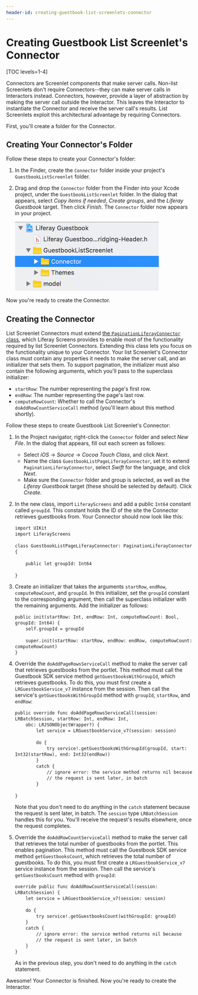 ```yaml
---
header-id: creating-guestbook-list-screenlets-connector
---
```


# Creating Guestbook List Screenlet's Connector

[TOC levels=1-4]

Connectors are Screenlet components that make server calls. Non-list Screenlets 
don't require Connectors--they can make server calls in Interactors instead. 
Connectors, however, provide a layer of abstraction by making the server call 
outside the Interactor. This leaves the Interactor to instantiate the Connector 
and receive the server call's results. List Screenlets exploit this 
architectural advantage by requiring Connectors. 

First, you'll create a folder for the Connector. 

## Creating Your Connector's Folder

Follow these steps to create your Connector's folder: 

1.  In the Finder, create the `Connector` folder inside your project's 
    `GuestbookListScreenlet` folder. 

2.  Drag and drop the `Connector` folder from the Finder into your Xcode 
    project, under the `GuestbookListScreenlet` folder. In the dialog that 
    appears, select *Copy items if needed*, *Create groups*, and the *Liferay 
    Guestbook* target. Then click *Finish*. The `Connector` folder now appears 
    in your project. 

    ![Figure 1: The new `Connector` folder should be inside the Screenlet's folder.](../../../images/ios-lp-connector-folder.png)

Now you're ready to create the Connector. 

## Creating the Connector

List Screenlet Connectors must extend 
[the `PaginationLiferayConnector` class](https://github.com/liferay/liferay-screens/blob/master/ios/Framework/Core/Base/BaseListScreenlet/PaginationLiferayConnector.swift), 
which Liferay Screens provides to enable most of the functionality required by 
list Screenlet Connectors. Extending this class lets you focus on the 
functionality unique to your Connector. Your list Screenlet's Connector class 
must contain any properties it needs to make the server call, and an initializer 
that sets them. To support pagination, the initializer must also contain the 
following arguments, which you'll pass to the superclass initializer: 

- `startRow`: The number representing the page's first row. 
- `endRow`: The number representing the page's last row. 
- `computeRowCount`: Whether to call the Connector's `doAddRowCountServiceCall` 
  method (you'll learn about this method shortly). 

Follow these steps to create Guestbook List Screenlet's Connector: 

1.  In the Project navigator, right-click the `Connector` folder and select 
    *New File*. In the dialog that appears, fill out each screen as follows: 

    - Select *iOS* &rarr; *Source* &rarr; *Cocoa Touch Class*, and click *Next*. 
    - Name the class `GuestbookListPageLiferayConnector`, set it to extend 
      `PaginationLiferayConnector`, select *Swift* for the language, and click 
      *Next*. 
    - Make sure the `Connector` folder and group is selected, as well as the 
      *Liferay Guestbook* target (these should be selected by default). Click 
      *Create*. 

2.  In the new class, import `LiferayScreens` and add a public `Int64` constant 
    called `groupId`. This constant holds the ID of the site the Connector 
    retrieves guestbooks from. Your Connector should now look like this: 

        import UIKit
        import LiferayScreens

        class GuestbookListPageLiferayConnector: PaginationLiferayConnector {

            public let groupId: Int64

        }

3.  Create an initializer that takes the arguments `startRow`, `endRow`, 
    `computeRowCount`, and `groupId`. In this initializer, set the `groupId` 
    constant to the corresponding argument, then call the superclass initializer 
    with the remaining arguments. Add the initializer as follows: 

        public init(startRow: Int, endRow: Int, computeRowCount: Bool, groupId: Int64) {
            self.groupId = groupId

            super.init(startRow: startRow, endRow: endRow, computeRowCount: computeRowCount)
        }

4.  Override the `doAddPageRowsServiceCall` method to make the server call that 
    retrieves guestbooks from the portlet. This method must call the Guestbook 
    SDK service method `getGuestbooksWithGroupId`, which retrieves guestbooks. 
    To do this, you must first create a `LRGuestbookService_v7` instance from 
    the session. Then call the service's `getGuestbooksWithGroupId` method with 
    `groupId`, `startRow`, and `endRow`: 

        public override func doAddPageRowsServiceCall(session: LRBatchSession, startRow: Int, endRow: Int, 
            obc: LRJSONObjectWrapper?) {
                let service = LRGuestbookService_v7(session: session)

                do {
                    try service!.getGuestbooksWithGroupId(groupId, start: Int32(startRow), end: Int32(endRow))
                }
                catch {
                    // ignore error: the service method returns nil because 
                    // the request is sent later, in batch
                }

        }

    Note that you don't need to do anything in the `catch` statement because the 
    request is sent later, in batch. The `session` type `LRBatchSession` handles 
    this for you. You'll receive the request's results elsewhere, once the 
    request completes. 

5.  Override the `doAddRowCountServiceCall` method to make the server call that 
    retrieves the total number of guestbooks from the portlet. This enables 
    pagination. This method must call the Guestbook SDK service method 
    `getGuestbooksCount`, which retrieves the total number of guestbooks. To do 
    this, you must first create a `LRGuestbookService_v7` service instance from 
    the session. Then call the service's `getGuestbooksCount` method with 
    `groupId`:

        override public func doAddRowCountServiceCall(session: LRBatchSession) {
            let service = LRGuestbookService_v7(session: session)

            do {
                try service!.getGuestbooksCount(withGroupId: groupId)
            }
            catch {
                // ignore error: the service method returns nil because 
                // the request is sent later, in batch
            }
        }

    As in the previous step, you don't need to do anything in the `catch` 
    statement. 

Awesome! Your Connector is finished. Now you're ready to create the Interactor. 

